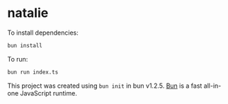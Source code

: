 # natalie

To install dependencies:

```bash
bun install
```

To run:

```bash
bun run index.ts
```

This project was created using `bun init` in bun v1.2.5. [Bun](https://bun.sh) is a fast all-in-one JavaScript runtime.
